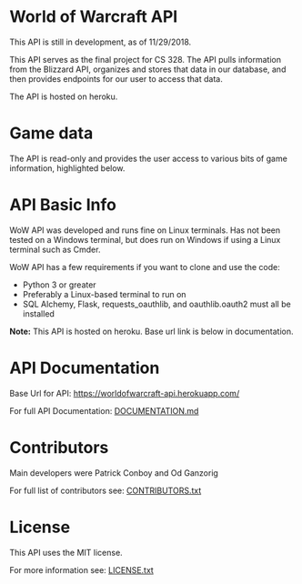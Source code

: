 # World of Warcraft API
This API is still in development, as of 11/29/2018.

This API serves as the final project for CS 328. The API pulls information from the Blizzard API, organizes and stores that data in our database, and then provides endpoints for our user to access that data.

The API is hosted on heroku.

# Game data
The API is read-only and provides the user access to various bits of game information, highlighted below.

# API Basic Info
WoW API was developed and runs fine on Linux terminals. Has not been tested on a Windows terminal, but does run on Windows if using a Linux terminal such as Cmder.

WoW API has a few requirements if you want to clone and use the code:
- Python 3 or greater
- Preferably a Linux-based terminal to run on
- SQL Alchemy, Flask, requests_oauthlib, and oauthlib.oauth2 must all be installed

**Note:** This API is hosted on heroku. Base url link is below in documentation.

# API Documentation

Base Url for API: https://worldofwarcraft-api.herokuapp.com/

For full API Documentation: [DOCUMENTATION.md](https://github.com/PatrickConboy/World-of-Warcraft-API/blob/master/DOCUMENTATION.md)

# Contributors
Main developers were Patrick Conboy and Od Ganzorig

For full list of contributors see: [CONTRIBUTORS.txt](https://github.com/PatrickConboy/World-of-Warcraft-API/blob/master/CONTRIBUTORS.txt)

# License
This API uses the MIT license. 

For more information see: [LICENSE.txt](https://github.com/PatrickConboy/World-of-Warcraft-API/blob/master/LICENSE.txt)


